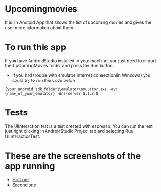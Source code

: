 # Upcomingmovies
It is an Android App that shows the list of upcoming movies and gives the user more information about them.

# To run this app
If you have AndroidStudio installed in your machine, you just need to import the UpComingMovies folder
and press the Run button.

- If you had trouble with emulator internet connection(in Windows) you could try to run this code below:
```
{your_android_sdk_folder}\emulator\emulator.exe -avd {name_of_your_emulator} -dns-server 8.8.8.8
```
# Tests
The UIInteraction test is a test created with [espresso](https://developer.android.com/training/testing/ui-testing/espresso-testing.html). You can run the test just right clicking in AndroidStudio Project tab and selecting Run UIInteractionTest.
# These are the screenshots of the app running
* [First one](https://github.com/douglassimoes/upcomingmovies/blob/development/screenshots/Screenshot_1508628352.png)
* [Second one](https://github.com/douglassimoes/upcomingmovies/blob/development/screenshots/Screenshot_1508628494.png)
